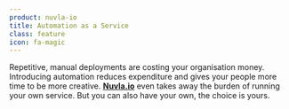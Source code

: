 ```yaml
---
product: nuvla-io
title: Automation as a Service
class: feature
icon: fa-magic
---
```


Repetitive, manual deployments are costing your organisation money. Introducing automation reduces expenditure and gives your people more time to be more creative. **[Nuvla.io](https://nuvla.io)** even takes away the burden of running your own service. But you can also have your own, the choice is yours.
